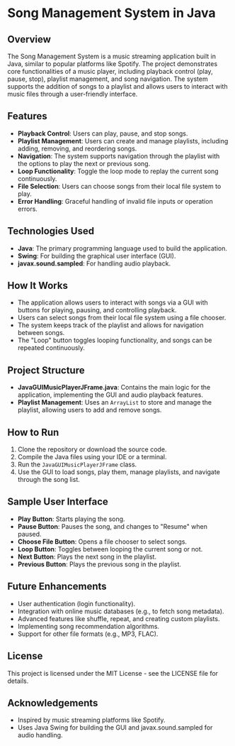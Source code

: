 # Song Management System in Java

## Overview

The Song Management System is a music streaming application built in Java, similar to popular platforms like Spotify. The project demonstrates core functionalities of a music player, including playback control (play, pause, stop), playlist management, and song navigation. The system supports the addition of songs to a playlist and allows users to interact with music files through a user-friendly interface.

## Features

- **Playback Control**: Users can play, pause, and stop songs.
- **Playlist Management**: Users can create and manage playlists, including adding, removing, and reordering songs.
- **Navigation**: The system supports navigation through the playlist with the options to play the next or previous song.
- **Loop Functionality**: Toggle the loop mode to replay the current song continuously.
- **File Selection**: Users can choose songs from their local file system to play.
- **Error Handling**: Graceful handling of invalid file inputs or operation errors.

## Technologies Used

- **Java**: The primary programming language used to build the application.
- **Swing**: For building the graphical user interface (GUI).
- **javax.sound.sampled**: For handling audio playback.

## How It Works

- The application allows users to interact with songs via a GUI with buttons for playing, pausing, and controlling playback.
- Users can select songs from their local file system using a file chooser.
- The system keeps track of the playlist and allows for navigation between songs.
- The "Loop" button toggles looping functionality, and songs can be repeated continuously.

## Project Structure

- **JavaGUIMusicPlayerJFrame.java**: Contains the main logic for the application, implementing the GUI and audio playback features.
- **Playlist Management**: Uses an `ArrayList` to store and manage the playlist, allowing users to add and remove songs.

## How to Run

1. Clone the repository or download the source code.
2. Compile the Java files using your IDE or a terminal.
3. Run the `JavaGUIMusicPlayerJFrame` class.
4. Use the GUI to load songs, play them, manage playlists, and navigate through the song list.

## Sample User Interface

- **Play Button**: Starts playing the song.
- **Pause Button**: Pauses the song, and changes to "Resume" when paused.
- **Choose File Button**: Opens a file chooser to select songs.
- **Loop Button**: Toggles between looping the current song or not.
- **Next Button**: Plays the next song in the playlist.
- **Previous Button**: Plays the previous song in the playlist.

## Future Enhancements

- User authentication (login functionality).
- Integration with online music databases (e.g., to fetch song metadata).
- Advanced features like shuffle, repeat, and creating custom playlists.
- Implementing song recommendation algorithms.
- Support for other file formats (e.g., MP3, FLAC).

## License

This project is licensed under the MIT License - see the LICENSE file for details.

## Acknowledgements

- Inspired by music streaming platforms like Spotify.
- Uses Java Swing for building the GUI and javax.sound.sampled for audio handling.
